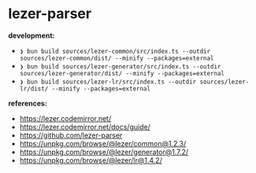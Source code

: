 # lezer-parser

**development:**

- `❯ bun build sources/lezer-common/src/index.ts --outdir sources/lezer-common/dist/ --minify --packages=external`
- `❯ bun build sources/lezer-generator/src/index.ts --outdir sources/lezer-generator/dist/ --minify --packages=external`
- `❯ bun build sources/lezer-lr/src/index.ts --outdir sources/lezer-lr/dist/ --minify --packages=external`

**references:**

- https://lezer.codemirror.net/
- https://lezer.codemirror.net/docs/guide/
- https://github.com/lezer-parser
- https://unpkg.com/browse/@lezer/common@1.2.3/
- https://unpkg.com/browse/@lezer/generator@1.7.2/
- https://unpkg.com/browse/@lezer/lr@1.4.2/
